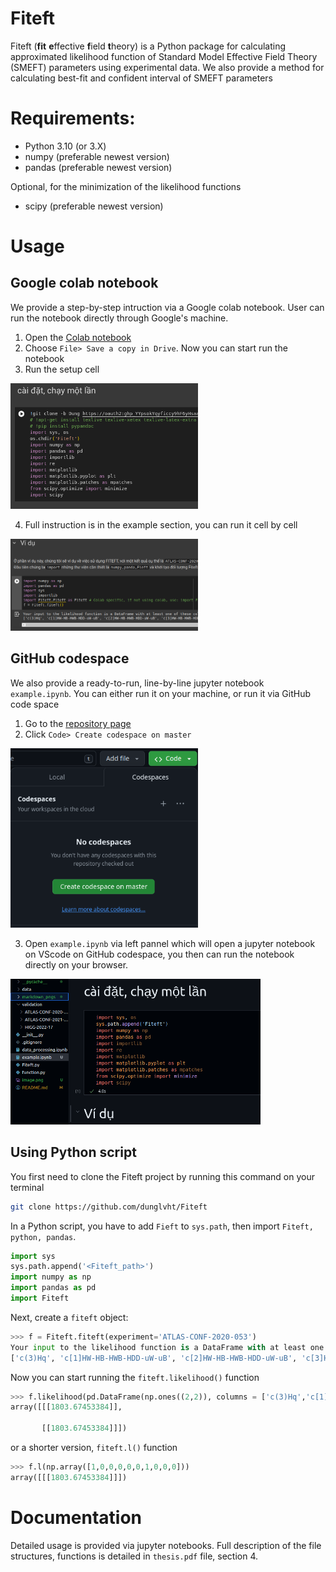 # Fiteft

Fiteft (**fit** **e**ffective **f**ield **t**heory) is a Python package for calculating approximated likelihood function of Standard Model Effective Field Theory (SMEFT) parameters using experimental data. We also provide a method for calculating best-fit and confident interval of SMEFT parameters  

# Requirements:

* Python 3.10 (or 3.X)
* numpy (preferable newest version)
* pandas (preferable newest version)

Optional, for the minimization of the likelihood functions

* scipy (preferable newest version)

# Usage
## Google colab notebook
We provide a step-by-step intruction via a Google colab notebook. User can run the notebook directly through Google's machine.
1. Open the [Colab notebook](https://colab.research.google.com/drive/1eUgw_YGFu6aDmy9yRLbxbCHCWnoglPDP?usp=sharing)
2. Choose `File> Save a copy in Drive`. Now you can start run the notebook
3. Run the setup cell

<img src="markdown_pngs/Screenshot from 2024-06-23 19-17-52.png" alt="setup" width="300"/>

4. Full instruction is in the example section, you can run it cell by cell

<img src="markdown_pngs/Screenshot from 2024-06-23 19-31-00.png" alt="example" width="300"/>

## GitHub codespace
We also provide a ready-to-run, line-by-line jupyter notebook `example.ipynb`. You can either run it on your machine, or run it via GitHub code space
1. Go to the [repository page](https://github.com/dunglvht/Fiteft)
2. Click `Code> Create codespace on master`

<img src="markdown_pngs/Screenshot from 2024-06-23 19-54-52.png" alt="drawing" width="300"/>

3. Open `example.ipynb` via left pannel which will open a jupyter notebook on VScode on GitHub codespace, you then can run the notebook directly on your browser.

<img src="markdown_pngs/Screenshot from 2024-06-23 19-58-30.png" alt="drawing" width="400"/>

## Using Python script
You first need to clone the Fiteft project by running this command on your terminal

```bash
git clone https://github.com/dunglvht/Fiteft
```

In a Python script, you have to add `Fieft` to `sys.path`, then import `Fiteft, python, pandas`.
```python
import sys
sys.path.append('<Fiteft_path>')
import numpy as np
import pandas as pd
import Fiteft
```
Next, create a `fiteft` object:
```python
>>> f = Fiteft.fiteft(experiment='ATLAS-CONF-2020-053')
Your input to the likelihood function is a DataFrame with at least one of these colums:
['c(3)Hq', 'c[1]HW-HB-HWB-HDD-uW-uB', 'c[2]HW-HB-HWB-HDD-uW-uB', 'c[3]HW-HB-HWB-HDD-uW-uB', 'c[1]Hu-Hd-Hq(1)', 'c[1]Hl(1)-He', 'c[1]Hl(3)-ll0', 'c[1]HG-uG-uH-top', 'c[2]HG-uG-uH-top', 'c[3]HG-uG-uH-top']
```
Now you can start running the `fiteft.likelihood()` function
```python
>>> f.likelihood(pd.DataFrame(np.ones((2,2)), columns = ['c(3)Hq','c[1]Hl(3)-ll0']))
array([[[1803.67453384]],

       [[1803.67453384]]])
``` 
or a shorter version, `fiteft.l()` function
```python
>>> f.l(np.array([1,0,0,0,0,0,1,0,0,0]))
array([[[1803.67453384]]])
```
# Documentation

Detailed usage is provided via jupyter notebooks. Full description of the file structures, functions is detailed in `thesis.pdf` file, section 4.
